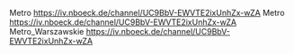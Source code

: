 Metro    https://iv.nboeck.de/channel/UC9BbV-EWVTE2ixUnhZx-wZA
Metro    https://iv.nboeck.de/channel/UC9BbV-EWVTE2ixUnhZx-wZA
Metro_Warszawskie    https://iv.nboeck.de/channel/UC9BbV-EWVTE2ixUnhZx-wZA
